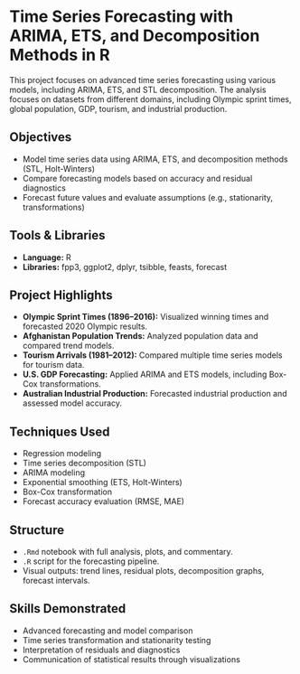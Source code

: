 # Time Series Forecasting with ARIMA, ETS, and Decomposition Methods in R

This project focuses on advanced time series forecasting using various models, including ARIMA, ETS, and STL decomposition. The analysis focuses on datasets from different domains, including Olympic sprint times, global population, GDP, tourism, and industrial production.

## Objectives
- Model time series data using ARIMA, ETS, and decomposition methods (STL, Holt-Winters)
- Compare forecasting models based on accuracy and residual diagnostics
- Forecast future values and evaluate assumptions (e.g., stationarity, transformations)

## Tools & Libraries
- **Language:** R
- **Libraries:** fpp3, ggplot2, dplyr, tsibble, feasts, forecast

## Project Highlights
- **Olympic Sprint Times (1896–2016):** Visualized winning times and forecasted 2020 Olympic results.
- **Afghanistan Population Trends:** Analyzed population data and compared trend models.
- **Tourism Arrivals (1981–2012):** Compared multiple time series models for tourism data.
- **U.S. GDP Forecasting:** Applied ARIMA and ETS models, including Box-Cox transformations.
- **Australian Industrial Production:** Forecasted industrial production and assessed model accuracy.

## Techniques Used
- Regression modeling
- Time series decomposition (STL)
- ARIMA modeling
- Exponential smoothing (ETS, Holt-Winters)
- Box-Cox transformation
- Forecast accuracy evaluation (RMSE, MAE)

## Structure
- `.Rmd` notebook with full analysis, plots, and commentary.
- `.R` script for the forecasting pipeline.
- Visual outputs: trend lines, residual plots, decomposition graphs, forecast intervals.

## Skills Demonstrated
- Advanced forecasting and model comparison
- Time series transformation and stationarity testing
- Interpretation of residuals and diagnostics
- Communication of statistical results through visualizations
